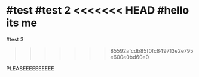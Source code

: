 #test
#test 2
<<<<<<< HEAD
#hello its me
=======
#test 3
>>>>>>> 85592afcdb85f0fc849713e2e795e600e0bd60e0

PLEASEEEEEEEEEE
